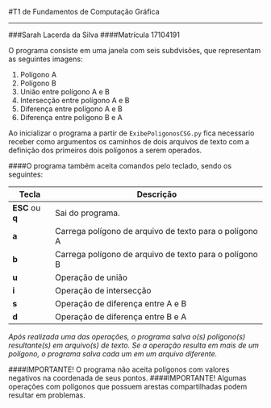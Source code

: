 #T1 de Fundamentos de Computação Gráfica

---
###Sarah Lacerda da Silva
####Matrícula 17104191

O programa consiste em uma janela com seis subdvisões, que representam as seguintes imagens:

1. Polígono A
2. Polígono B
3. União entre polígono A e B
4. Intersecção entre polígono A e B
5. Diferença entre polígono A e B
6. Diferença entre polígono B e A

Ao inicializar o programa a partir de `ExibePoligonosCSG.py` fica necessario receber como argumentos os caminhos de dois
arquivos de texto com a definição dos primeiros dois polígonos a serem operados.

####O programa também aceita comandos pelo teclado, sendo os seguintes:

| Tecla      | Descrição |
| ----------- | ----------- |
| **ESC** ou **q**  | Sai do programa.                                         |
| **a**             | Carrega polígono de arquivo de texto para o polígono A   |
| **b**             | Carrega polígono de arquivo de texto para o polígono B   |
| **u**             | Operação de união                                        |
| **i**             | Operação de intersecção                                  |
| **s**             | Operação de diferença entre A e B                        |
| **d**             | Operação de diferença entre B e A                        |

*Após realizada uma das operações, o programa salva o(s) polígono(s) resultante(s) em arquivo(s) de texto.
Se a operação resulta em mais de um polígono, o programa salva cada um em um arquivo diferente.*

####IMPORTANTE! O programa não aceita polígonos com valores negativos na coordenada de seus pontos.
####IMPORTANTE! Algumas operações com polígonos que possuem arestas compartilhadas podem resultar em problemas.